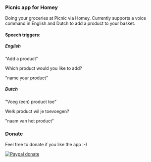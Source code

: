 ### Picnic app for Homey

Doing your groceries at Picnic via Homey.
Currently supports a voice command in English and Dutch to add a product to your basket.

#### Speech triggers:
##### English
"Add a product"

Which product would you like to add?

"name your product"

##### Dutch
"Voeg (een) product toe"

Welk product wil je toevoegen?

"naam van het product"

### Donate
Feel free to donate if you like the app :-)

[![Paypal donate][pp-donate-image]][pp-donate-link]

[pp-donate-link]: https://www.paypal.com/cgi-bin/webscr?cmd=_s-xclick&hosted_button_id=SGUF7AJYAF83C
[pp-donate-image]: https://www.paypalobjects.com/en_US/i/btn/btn_donateCC_LG.gif
